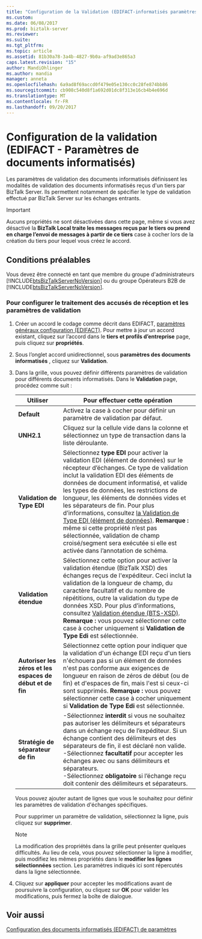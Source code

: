 ```yaml
---
title: "Configuration de la Validation (EDIFACT-informatisés paramètres) | Documents Microsoft"
ms.custom: 
ms.date: 06/08/2017
ms.prod: biztalk-server
ms.reviewer: 
ms.suite: 
ms.tgt_pltfrm: 
ms.topic: article
ms.assetid: 81b30a78-3a4b-4827-9b0a-af9ad3e865a3
caps.latest.revision: "15"
author: MandiOhlinger
ms.author: mandia
manager: anneta
ms.openlocfilehash: 6a9ad8f69accd0f479e05e130cc0c28fe874bb86
ms.sourcegitcommit: cb908c540d8f1a692d01dc8f313e16cb4b4e696d
ms.translationtype: MT
ms.contentlocale: fr-FR
ms.lasthandoff: 09/20/2017
---
```

# <a name="configuring-validation-edifact-transaction-set-settings"></a>Configuration de la validation (EDIFACT - Paramètres de documents informatisés)
Les paramètres de validation des documents informatisés définissent les modalités de validation des documents informatisés reçus d'un tiers par BizTalk Server. Ils permettent notamment de spécifier le type de validation effectué par BizTalk Server sur les échanges entrants.  
  
> [!IMPORTANT]
>  Aucuns propriétés ne sont désactivées dans cette page, même si vous avez désactivé la **BizTalk Local traite les messages reçus par le tiers ou prend en charge l’envoi de messages à partir de ce tiers** case à cocher lors de la création du tiers pour lequel vous créez le accord.  
  
## <a name="prerequisites"></a>Conditions préalables  
 Vous devez être connecté en tant que membre du groupe d'administrateurs [!INCLUDE[btsBizTalkServerNoVersion](../includes/btsbiztalkservernoversion-md.md)] ou du groupe Opérateurs B2B de  [!INCLUDE[btsBizTalkServerNoVersion](../includes/btsbiztalkservernoversion-md.md)].  
  
### <a name="to-configure-ack-processing-and-validation-settings"></a>Pour configurer le traitement des accusés de réception et les paramètres de validation  
  
1.  Créer un accord le codage comme décrit dans EDIFACT, [paramètres généraux configuration (EDIFACT)](../core/configuring-general-settings-edifact.md). Pour mettre à jour un accord existant, cliquez sur l’accord dans le **tiers et profils d’entreprise** page, puis cliquez sur **propriétés**.  
  
2.  Sous l’onglet accord unidirectionnel, sous **paramètres des documents informatisés** , cliquez sur **Validation**.  
  
3.  Dans la grille, vous pouvez définir différents paramètres de validation pour différents documents informatisés. Dans le **Validation** page, procédez comme suit :  
  
    |Utiliser|Pour effectuer cette opération|  
    |--------------|----------------|  
    |**Default**|Activez la case à cocher pour définir un paramètre de validation par défaut.|  
    |**UNH2.1**|Cliquez sur la cellule vide dans la colonne et sélectionnez un type de transaction dans la liste déroulante.|  
    |**Validation de Type EDI**|Sélectionnez **type EDI** pour activer la validation EDI (élément de données) sur le récepteur d’échanges. Ce type de validation inclut la validation EDI des éléments de données de document informatisé, et valide les types de données, les restrictions de longueur, les éléments de données vides et les séparateurs de fin. Pour plus d’informations, consultez [la Validation de Type EDI (élément de données)](../core/edi-type-data-element-validation.md). **Remarque :** même si cette propriété n’est pas sélectionnée, validation de champ croisé/segment sera exécutée si elle est activée dans l’annotation de schéma.|  
    |**Validation étendue**|Sélectionnez cette option pour activer la validation étendue (BizTalk XSD) des échanges reçus de l'expéditeur. Ceci inclut la validation de la longueur de champ, du caractère facultatif et du nombre de répétitions, outre la validation du type de données XSD. Pour plus d’informations, consultez [Validation étendue (BTS-XSD)](../core/extended-bts-xsd-validation.md). **Remarque :** vous pouvez sélectionner cette case à cocher uniquement si **Validation de Type Edi** est sélectionnée.|  
    |**Autoriser les zéros et les espaces de début et de fin**|Sélectionnez cette option pour indiquer que la validation d'un échange EDI reçu d'un tiers n'échouera pas si un élément de données n'est pas conforme aux exigences de longueur en raison de zéros de début (ou de fin) et d'espaces de fin, mais l'est si ceux-ci sont supprimés. **Remarque :** vous pouvez sélectionner cette case à cocher uniquement si **Validation de Type Edi** est sélectionnée.|  
    |**Stratégie de séparateur de fin**|-Sélectionnez **interdit** si vous ne souhaitez pas autoriser les délimiteurs et séparateurs dans un échange reçu de l’expéditeur. Si un échange contient des délimiteurs et des séparateurs de fin, il est déclaré non valide.<br />-Sélectionnez **facultatif** pour accepter les échanges avec ou sans délimiteurs et séparateurs.<br />-Sélectionnez **obligatoire** si l’échange reçu doit contenir des délimiteurs et séparateurs.|  
  
     Vous pouvez ajouter autant de lignes que vous le souhaitez pour définir les paramètres de validation d'échanges spécifiques.  
  
     Pour supprimer un paramètre de validation, sélectionnez la ligne, puis cliquez sur **supprimer**.  
  
    > [!NOTE]
    >  La modification des propriétés dans la grille peut présenter quelques difficultés. Au lieu de cela, vous pouvez sélectionner la ligne à modifier, puis modifiez les mêmes propriétés dans le **modifier les lignes sélectionnées** section. Les paramètres indiqués ici sont répercutés dans la ligne sélectionnée.  
  
4.  Cliquez sur **appliquer** pour accepter les modifications avant de poursuivre la configuration, ou cliquez sur **OK** pour valider les modifications, puis fermez la boîte de dialogue.  
  
## <a name="see-also"></a>Voir aussi  
 [Configuration des documents informatisés (EDIFACT) de paramètres](../core/configuring-transaction-set-settings-edifact.md)